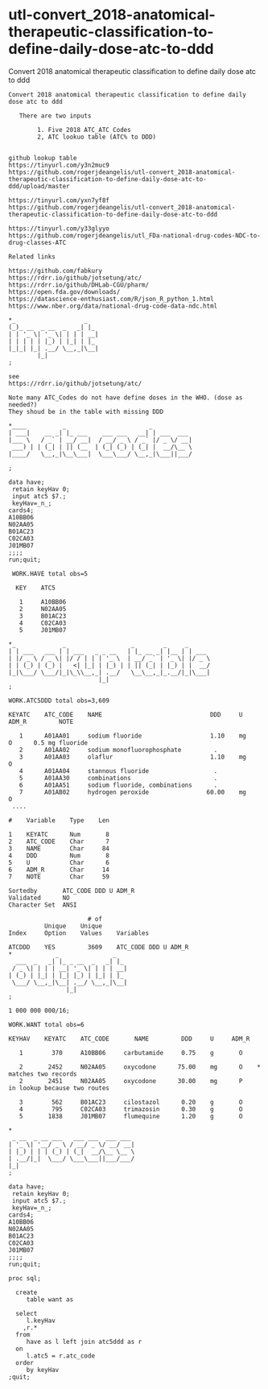# utl-convert_2018-anatomical-therapeutic-classification-to-define-daily-dose-atc-to-ddd
Convert 2018 anatomical therapeutic classification to define daily dose atc to ddd 

    Convert 2018 anatomical therapeutic classification to define daily dose atc to ddd                                                               
                                                                                                                                                     
       There are two inputs                                                                                                                          
                                                                                                                                                     
            1. Five 2018 ATC_ATC Codes                                                                                                               
            2, ATC lookuo table (ATC% to DDD)                                                                                                        
                                                                                                                                                     
                                                                                                                                                     
    github lookup table                                                                                                                              
    https://tinyurl.com/y3n2muc9                                                                                                                     
    https://github.com/rogerjdeangelis/utl-convert_2018-anatomical-therapeutic-classification-to-define-daily-dose-atc-to-ddd/upload/master          
                                                                                                                                                     
    https://tinyurl.com/yxn7yf8f                                                                                                                     
    https://github.com/rogerjdeangelis/utl-convert_2018-anatomical-therapeutic-classification-to-define-daily-dose-atc-to-ddd                        
                                                                                                                                                     
    https://tinyurl.com/y33glyyo                                                                                                                     
    https://github.com/rogerjdeangelis/utl_FDa-national-drug-codes-NDC-to-drug-classes-ATC                                                           
                                                                                                                                                     
    Related links                                                                                                                                    
                                                                                                                                                     
    https://github.com/fabkury                                                                                                                       
    https://rdrr.io/github/jotsetung/atc/                                                                                                            
    https://rdrr.io/github/DHLab-CGU/pharm/                                                                                                          
    https://open.fda.gov/downloads/                                                                                                                  
    https://datascience-enthusiast.com/R/json_R_python_1.html                                                                                        
    https://www.nber.org/data/national-drug-code-data-ndc.html                                                                                       
                                                                                                                                                     
    *_                   _                                                                                                                           
    (_)_ __  _ __  _   _| |_                                                                                                                         
    | | '_ \| '_ \| | | | __|                                                                                                                        
    | | | | | |_) | |_| | |_                                                                                                                         
    |_|_| |_| .__/ \__,_|\__|                                                                                                                        
            |_|                                                                                                                                      
    ;                                                                                                                                                
                                                                                                                                                     
    see                                                                                                                                              
    https://rdrr.io/github/jotsetung/atc/                                                                                                            
                                                                                                                                                     
    Note many ATC_Codes do not have define doses in the WHO. (dose as needed?)                                                                       
    They shoud be in the table with missing DDD                                                                                                      
                                                                                                                                                     
    *____          _                       _                                                                                                         
    | ___|    __ _| |_ ___    ___ ___   __| | ___  ___                                                                                               
    |___ \   / _` | __/ __|  / __/ _ \ / _` |/ _ \/ __|                                                                                              
     ___) | | (_| | || (__  | (_| (_) | (_| |  __/\__ \                                                                                              
    |____/   \__,_|\__\___|  \___\___/ \__,_|\___||___/                                                                                              
                                                                                                                                                     
    ;                                                                                                                                                
                                                                                                                                                     
    data have;                                                                                                                                       
     retain keyHav 0;                                                                                                                                
     input atc5 $7.;                                                                                                                                 
     keyHav=_n_;                                                                                                                                     
    cards4;                                                                                                                                          
    A10BB06                                                                                                                                          
    N02AA05                                                                                                                                          
    B01AC23                                                                                                                                          
    C02CA03                                                                                                                                          
    J01MB07                                                                                                                                          
    ;;;;                                                                                                                                             
    run;quit;                                                                                                                                        
                                                                                                                                                     
     WORK.HAVE total obs=5                                                                                                                           
                                                                                                                                                     
      KEY    ATC5                                                                                                                                    
                                                                                                                                                     
       1     A10BB06                                                                                                                                 
       2     N02AA05                                                                                                                                 
       3     B01AC23                                                                                                                                 
       4     C02CA03                                                                                                                                 
       5     J01MB07                                                                                                                                 
                                                                                                                                                     
    *_             _                  _        _     _                                                                                               
    | | ___   ___ | | ___   _ _ __   | |_ __ _| |__ | | ___                                                                                          
    | |/ _ \ / _ \| |/ / | | | '_ \  | __/ _` | '_ \| |/ _ \                                                                                         
    | | (_) | (_) |   <| |_| | |_) | | || (_| | |_) | |  __/                                                                                         
    |_|\___/ \___/|_|\_\\__,_| .__/   \__\__,_|_.__/|_|\___|                                                                                         
                             |_|                                                                                                                     
    ;                                                                                                                                                
                                                                                                                                                     
    WORK.ATC5DDD total obs=3,609                                                                                                                     
                                                                                                                                                     
    KEYATC    ATC_CODE    NAME                              DDD     U     ADM_R         NOTE                                                         
                                                                                                                                                     
       1      A01AA01     sodium fluoride                   1.10    mg      O      0.5 mg fluoride                                                   
       2      A01AA02     sodium monofluorophosphate         .                                                                                       
       3      A01AA03     olaflur                           1.10    mg      O                                                                        
       4      A01AA04     stannous fluoride                  .                                                                                       
       5      A01AA30     combinations                       .                                                                                       
       6      A01AA51     sodium fluoride, combinations      .                                                                                       
       7      A01AB02     hydrogen peroxide                60.00    mg      O                                                                        
     ....                                                                                                                                            
                                                                                                                                                     
    #    Variable    Type    Len                                                                                                                     
                                                                                                                                                     
    1    KEYATC      Num       8                                                                                                                     
    2    ATC_CODE    Char      7                                                                                                                     
    3    NAME        Char     84                                                                                                                     
    4    DDD         Num       8                                                                                                                     
    5    U           Char      6                                                                                                                     
    6    ADM_R       Char     14                                                                                                                     
    7    NOTE        Char     59                                                                                                                     
                                                                                                                                                     
    Sortedby       ATC_CODE DDD U ADM_R                                                                                                              
    Validated      NO                                                                                                                                
    Character Set  ANSI                                                                                                                              
                                                                                                                                                     
                          # of                                                                                                                       
              Unique    Unique                                                                                                                       
    Index     Option    Values    Variables                                                                                                          
                                                                                                                                                     
    ATCDDD    YES         3609    ATC_CODE DDD U ADM_R                                                                                               
    *            _               _                                                                                                                   
      ___  _   _| |_ _ __  _   _| |_                                                                                                                 
     / _ \| | | | __| '_ \| | | | __|                                                                                                                
    | (_) | |_| | |_| |_) | |_| | |_                                                                                                                 
     \___/ \__,_|\__| .__/ \__,_|\__|                                                                                                                
                    |_|                                                                                                                              
    ;                                                                                                                                                
                                                                                                                                                     
    1 000 000 000/16;                                                                                                                                
                                                                                                                                                     
    WORK.WANT total obs=6                                                                                                                            
                                                                                                                                                     
    KEYHAV    KEYATC    ATC_CODE       NAME         DDD     U     ADM_R                                                                              
                                                                                                                                                     
       1        370     A10BB06     carbutamide     0.75    g       O                                                                                
                                                                                                                                                     
       2       2452     N02AA05     oxycodone      75.00    mg      O    * matches two records                                                       
       2       2451     N02AA05     oxycodone      30.00    mg      P      in lookup because two routes                                              
                                                                                                                                                     
       3        562     B01AC23     cilostazol      0.20    g       O                                                                                
       4        795     C02CA03     trimazosin      0.30    g       O                                                                                
       5       1838     J01MB07     flumequine      1.20    g       O                                                                                
                                                                                                                                                     
    *                                                                                                                                                
     _ __  _ __ ___   ___ ___  ___ ___                                                                                                               
    | '_ \| '__/ _ \ / __/ _ \/ __/ __|                                                                                                              
    | |_) | | | (_) | (_|  __/\__ \__ \                                                                                                              
    | .__/|_|  \___/ \___\___||___/___/                                                                                                              
    |_|                                                                                                                                              
    ;                                                                                                                                                
                                                                                                                                                     
    data have;                                                                                                                                       
     retain keyHav 0;                                                                                                                                
     input atc5 $7.;                                                                                                                                 
     keyHav=_n_;                                                                                                                                     
    cards4;                                                                                                                                          
    A10BB06                                                                                                                                          
    N02AA05                                                                                                                                          
    B01AC23                                                                                                                                          
    C02CA03                                                                                                                                          
    J01MB07                                                                                                                                          
    ;;;;                                                                                                                                             
    run;quit;                                                                                                                                        
                                                                                                                                                     
    proc sql;                                                                                                                                        
                                                                                                                                                     
      create                                                                                                                                         
         table want as                                                                                                                               
                                                                                                                                                     
      select                                                                                                                                         
         l.keyHav                                                                                                                                    
        ,r.*                                                                                                                                         
      from                                                                                                                                           
         have as l left join atc5ddd as r                                                                                                            
      on                                                                                                                                             
         l.atc5 = r.atc_code                                                                                                                         
      order                                                                                                                                          
         by keyHav                                                                                                                                   
    ;quit;                                                                                                                                           
                                                                                                                                                     
